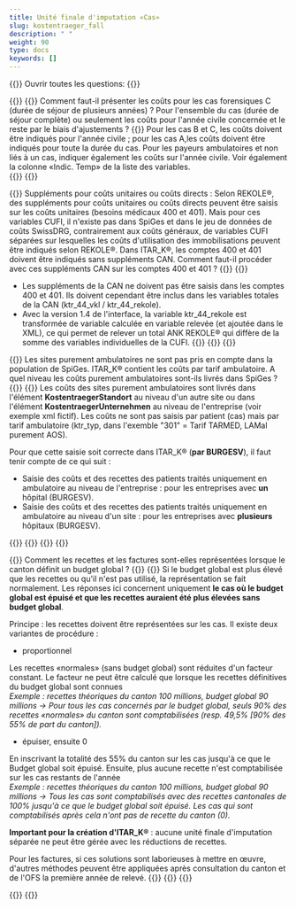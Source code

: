 ```yaml
---
title: Unité finale d'imputation «Cas»
slug: kostentraeger_fall
description: " "
weight: 90
type: docs
keywords: []
---
```


{{<faqBlock>}}
Ouvrir toutes les questions: {{<collapsibleGroupCommand groupId="kostentraeger">}}

{{<numberedList>}}
{{<listItem>}}
Comment faut-il présenter les coûts pour les cas forensiques C (durée de séjour de plusieurs années) ? Pour l'ensemble du cas (durée de séjour complète) ou seulement les coûts pour l'année civile concernée et le reste par le biais d'ajustements ?
{{<collapsibleBlock groupId="kostentraeger">}}
Pour les cas B et C, les coûts doivent être indiqués pour l'année civile ; pour les cas A,les coûts doivent être indiqués pour toute la durée du cas. Pour les payeurs ambulatoires et non liés à un cas, indiquer également les coûts sur l'année civile. Voir également la colonne «Indic. Temp» de la liste des variables.  
{{</collapsibleBlock>}}
{{</listItem>}}
<!--
{{<listItem>}}
Les cas de longue durée peuvent-ils être livrés dans SpiGes avec Type de CUFI 101=Longue durée comme unité finale d'imputation indépendante du cas, même si le SOMED est saisi en parallèle pour les soins de longue durée ?
{{<collapsibleBlock groupId="kostentraeger">}}
Si l'établissement remplit SOMED, ces Coûts doivent être saisis dans SpiGes via le Type de UFI 101. Inversement, les cas individuels de longue durée en soins somatiques aigus et en réadaptation (patients en attente) doivent être représentés comme Type de CUFI 1 (=cas) et tarif 7 correspondant (=taxe de soins). Ainsi, l'ITAR_K et les statistiques sont corrects. 
{{</collapsibleBlock>}}
{{</listItem>}}-->

{{<listItem>}}
Suppléments pour coûts unitaires ou coûts directs : Selon REKOLE®, des suppléments pour coûts unitaires ou coûts directs peuvent être saisis
sur les coûts unitaires (besoins médicaux 400 et 401). Mais pour ces variables CUFI, il n'existe pas dans SpiGes et dans le jeu de données de coûts SwissDRG, contrairement aux coûts généraux, de variables CUFI séparées sur lesquelles les coûts d'utilisation des immobilisations peuvent être indiqués selon REKOLE®. Dans ITAR_K®, les comptes 400 et 401 doivent être indiqués sans suppléments CAN. Comment faut-il procéder avec ces suppléments CAN sur les comptes 400 et 401 ?
{{<collapsibleBlock groupId="kostentraeger">}}
{{<markdown>}}

- Les suppléments de la CAN ne doivent pas être saisis dans les comptes 400 et 401. Ils doivent cependant être inclus dans les variables totales de la CAN (ktr_44_vkl / ktr_44_rekole).
- Avec la version 1.4 de l'interface, la variable ktr_44_rekole est transformée de variable calculée en variable relevée (et ajoutée dans le XML), ce qui permet de relever un total ANK REKOLE® qui diffère de la somme des variables individuelles de la CUFI.
{{</markdown>}}
{{</collapsibleBlock>}}
{{</listItem>}}

{{<listItem>}}
Les sites purement ambulatoires ne sont pas pris en compte dans la population de SpiGes. ITAR_K® contient les coûts par tarif ambulatoire. A quel niveau les coûts purement ambulatoires sont-ils livrés dans SpiGes ?
{{<collapsibleBlock groupId="kostentraeger">}}
{{<markdown>}}
Les coûts des sites purement ambulatoires sont livrés dans l'élément **KostentraegerStandort** au niveau d'un autre site ou dans l'élément **KostentraegerUnternehmen** au niveau de l'entreprise (voir exemple xml fictif). Les coûts ne sont pas saisis par patient (cas) mais par tarif ambulatoire (ktr_typ, dans l'exemble "301" = Tarif TARMED, LAMal purement AOS).

Pour que cette saisie soit correcte dans ITAR_K® (**par BURGESV**), il faut tenir compte de ce qui suit :

- Saisie des coûts et des recettes des patients traités uniquement en ambulatoire au niveau de l'entreprise : pour les entreprises avec **un** hôpital (BURGESV).
- Saisie des coûts et des recettes des patients traités uniquement en ambulatoire au niveau d'un site : pour les entreprises avec **plusieurs** hôpitaux (BURGESV).

{{<insertImage image="xml_tarifambu.png" class="edge max-w-70">}}
{{</markdown>}}
{{</collapsibleBlock>}}
{{</listItem>}}

{{<listItem>}}
Comment les recettes et les factures sont-elles représentées lorsque le canton définit un budget global ?
{{<collapsibleBlock groupId="kostentraeger">}}
{{<markdown>}}
Si le budget global est plus élevé que les recettes ou qu'il n'est pas utilisé, la représentation se fait normalement. Les réponses ici concernent uniquement **le cas où le budget global est épuisé et que les recettes auraient été plus élevées sans budget global**. 

Principe : les recettes doivent être représentées sur les cas.
Il existe deux variantes de procédure :
- proportionnel

Les recettes «normales» (sans budget global) sont réduites d'un facteur constant. Le facteur ne peut être calculé que lorsque les recettes définitives du budget global sont connues  
_Exemple : recettes théoriques du canton 100 millions, budget global 90 millions -> Pour tous les cas concernés par le budget global, seuls 90% des recettes «normales» du canton sont comptabilisées (resp. 49,5% [90% des 55% de part du canton])._

- épuiser, ensuite 0

En inscrivant la totalité des 55% du canton sur les cas jusqu'à ce que le Budget global soit épuisé. Ensuite, plus aucune recette n'est comptabilisée sur les cas restants de l'année  
_Exemple : recettes théoriques du canton 100 millions, budget global 90 millions -> Tous les cas sont comptabilisés avec des recettes cantonales de 100% jusqu'à ce que le budget global soit épuisé. Les cas qui sont comptabilisés après cela n'ont pas de recette du canton (0)._

**Important pour la création d'ITAR_K®** : aucune unité finale d'imputation séparée ne peut être gérée avec les réductions de recettes.

Pour les factures, si ces solutions sont laborieuses à mettre en œuvre, d'autres méthodes peuvent être appliquées après consultation du canton et de l'OFS la première année de relevé. 
{{</markdown>}}
{{</collapsibleBlock>}}
{{</listItem>}}

{{</numberedList>}}
{{</faqBlock>}}
